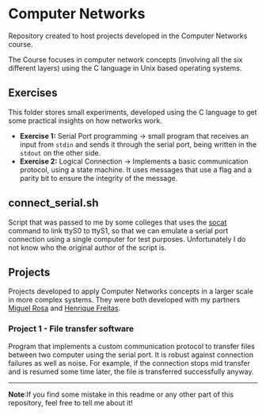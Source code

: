 # Computer Networks

Repository created to host projects developed in the Computer Networks course.

The Course focuses in computer network concepts (involving all the six different layers) using the C language in Unix based operating systems.

## Exercises 

This folder stores small experiments, developed using the C language to get some practical insights on how networks work.

- **Exercise 1:** Serial Port programming -> small program that receives an input from `stdin` and sends it through the serial port, being written in the `stdout` on the other side. 
- **Exercise 2:** Logical Connection -> Implements a basic communication protocol, using a state machine. It uses messages that use a flag and a parity bit to ensure the integrity of the message. 

## connect_serial.sh

Script that was passed to me by some colleges that uses the [socat](https://linux.die.net/man/1/socat) command to link ttyS0 to ttyS1, so that we can emulate a serial port connection using a single computer for test purposes. Unfortunately I do not know who the original author of the script is.

## Projects

Projects developed to apply Computer Networks concepts in a larger scale in more complex systems. They were both developed with my partners [Miguel Rosa](https://github.com/MSR19) and [Henrique Freitas](https://github.com/Hedwig8).

### Project 1 - File transfer software

Program that implements a custom communication protocol to transfer files between two computer using the serial port. It is robust against connection failures as well as noise. For example, if the connection stops mid transfer and is resumed some time later, the file is transferred successfully anyway.

---

**Note**:If you find some mistake in this readme or any other part of this repository, feel free to tell me about it!
